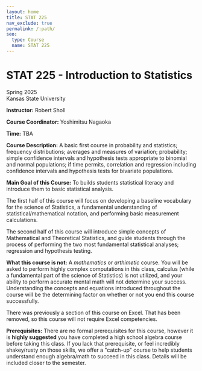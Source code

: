 ```yaml
---
layout: home
title: STAT 225
nav_exclude: true
permalink: /:path/
seo:
  type: Course
  name: STAT 225
---
```


# STAT 225 - Introduction to Statistics
Spring 2025  
Kansas State University

**Instructor:** Robert Sholl

**Course Coordinator:** Yoshimitsu Nagaoka

**Time:** TBA

**Course Description:** A basic first course in probability and statistics; frequency distributions; averages and measures of variation; probability; simple confidence intervals and hypothesis tests appropriate to binomial and normal populations; if time permits, correlation and regression including confidence intervals and hypothesis tests for bivariate populations.

**Main Goal of this Course:** To builds students statistical literacy and introduce them to basic statistical analysis.

The first half of this course will focus on developing a baseline vocabulary for the science of Statistics, a fundamental understanding of statistical/mathematical notation, and performing basic measurement calculations.

The second half of this course will introduce simple concepts of Mathematical and Theoretical Statistics, and guide students through the process of performing the two most fundamental statistical analyses; regression and hypothesis testing.

**What this course is not:** A *mathematics* or *arthimetic* course. You will be asked to perform highly complex computations in this class, calculus (while a fundamental part of the science of Statistics) is not utilized, and your ability to perform accurate mental math will not determine your success. Understanding the concepts and equations introduced throughout the course will be the determining factor on whether or not you end this course successfully. 

There was previously a section of this course on Excel. That has been removed, so this course will not require Excel competencies. 

**Prerequisites:** There are no formal prerequisites for this course, however it is **highly suggested** you have completed a high school algebra course before taking this class. If you lack that prerequisite, or feel incredibly shakey/rusty on those skills, we offer a "catch-up" course to help students understand enough algebra/math to succeed in this class. Details will be included closer to the semester. 
